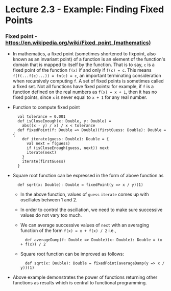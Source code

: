 # Lecture 2.3 - Example: Finding Fixed Points

### Fixed point - https://en.wikipedia.org/wiki/Fixed_point_(mathematics)
+ In mathematics, a fixed point (sometimes shortened to fixpoint, also known as an invariant point) of a function is an element of the function's domain that is mapped to itself by the function. That is to say, `c` is a fixed point of the function `f(x)` if and only if `f(c) = c`. This means `f(f(...f(c)...)) = fn(c) = c`, an important terminating consideration when recursively computing `f`. A set of fixed points is sometimes called a fixed set. Not all functions have fixed points: for example, if `f` is a function defined on the real numbers as `f(x) = x + 1`, then it has no fixed points, since `x` is never equal to `x + 1` for any real number.
+ Function to compute fixed point

        val tolerance = 0.001
        def isCloseEnough(x: Double, y: Double) =
          abs((x - y) / x) / x < tolerance
        def fixedPoint(f: Double => Double)(firstGuess: Double): Double = {
          def iterate(guess: Double): Double = {
            val next = f(guess)
            if (isCloseEnough(guess, next)) next
            iterate(next)
          }
          iterate(firstGuess)
        }

+ Square root function can be expressed in the form of above function as

        def sqrt(x: Double): Double = fixedPoint(y => x / y)(1)

    * In the above function, values of `guess` `iterate` comes up with oscillates between 1 and 2.
    * In order to control the oscillation, we need to make sure successive values do not vary too much.
    * We can average successive values of `next` with an averaging function of the form `f(x) = x + f(x) / 2` i.e.,

            def averageDamp(f: Double => Double)(x: Double): Double = (x + f(x)) / 2

    * Square root function can be improved as follows:

            def sqrt(x: Double): Double = fixedPoint(averageDamp(y => x / y))(1)

+ Above example demonstrates the power of functions returning other functions as results which is central to functional programming.

